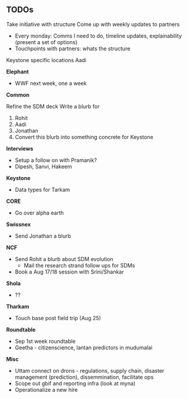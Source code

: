 ## TODOs

Take initiative with structure
Come up with weekly updates to partners 
* Every monday: Comms I need to do, timeline updates, explainability (present a set of options) 
* Touchpoints with partners: whats the structure

Keystone specific locations 
Aadi 

__Elephant__

* WWF next week, one a week


__Common__

Refine the SDM deck
Write a blurb for 
1. Rohit
2. Aadi
3. Jonathan
4. Convert this blurb into something concrete for Keystone

__Interviews__

* Setup a follow on with Pramanik?
* Dipesh, Sanvi, Hakeem

__Keystone__

* Data types for Tarkam

__CORE__

* Go over alpha earth 

__Swissnex__

* Send Jonathan a blurb

__NCF__

* Send Rohit a blurb about SDM evolution 
	- Mail the research strand follow ups for SDMs 
* Book a Aug 17/18 session with Srini/Shankar 

__Shola__

* ?? 

__Tharkam__

* Touch base post field trip (Aug 25)

__Roundtable__

* Sep 1st week roundtable 
* Geetha - citizenscience, lantan predictors in mudumalai

__Misc__

* Uttam connect on drons - regulations, supply chain, disaster management (prediction), dissemmination, facilitate ops 
* Scope out gbif and reporting infra (look at myna) 
* Operationalize a new hire 
